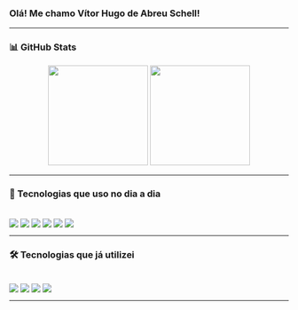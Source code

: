 ### Olá! Me chamo Vítor Hugo de Abreu Schell!

---

### 📊 GitHub Stats
<div align="center">
  <img height="180em" src="https://github-readme-stats.vercel.app/api?username=VitorHasc&show_icons=true&theme=dark&include_all_commits=true&count_private=true"/>
  <img height="180em" src="https://github-readme-stats.vercel.app/api/top-langs/?username=VitorHasc&layout=compact&langs_count=7&theme=dark"/>
</div>

---

### 🚀 Tecnologias que uso no dia a dia
<div style="display: inline_block"><br/>
  <img align="center" src="https://img.shields.io/badge/JavaScript-F7DF1E?style=for-the-badge&logo=javascript&logoColor=black"/>
  <img align="center" src="https://img.shields.io/badge/Node.js-43853D?style=for-the-badge&logo=node.js&logoColor=white"/>
  <img align="center" src="https://img.shields.io/badge/React-20232A?style=for-the-badge&logo=react&logoColor=61DAFB"/>
  <img align="center" src="https://img.shields.io/badge/React_Native-20232A?style=for-the-badge&logo=react&logoColor=61DAFB"/>
  <img align="center" src="https://img.shields.io/badge/MySQL-00000F?style=for-the-badge&logo=mysql&logoColor=white"/>
  <img align="center" src="https://img.shields.io/badge/MongoDB-4EA94B?style=for-the-badge&logo=mongodb&logoColor=white"/>
</div>

---

### 🛠 Tecnologias que já utilizei
<div style="display: inline_block"><br/>
  <img align="center" src="https://img.shields.io/badge/Java-ED8B00?style=for-the-badge&logo=java&logoColor=white"/>
  <img align="center" src="https://img.shields.io/badge/C++-00599C?style=for-the-badge&logo=c%2B%2B&logoColor=white"/>
  <img align="center" src="https://img.shields.io/badge/PHP-777BB4?style=for-the-badge&logo=php&logoColor=white"/>
  <img align="center" src="https://img.shields.io/badge/Kotlin-0095D5?style=for-the-badge&logo=kotlin&logoColor=white"/>
</div>

---
